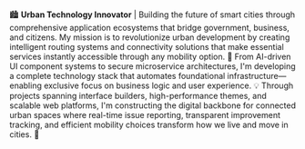 🏙️ **Urban Technology Innovator** | Building the future of smart cities through comprehensive application ecosystems that bridge government, business, and citizens. My mission is to revolutionize urban development by creating intelligent routing systems and connectivity solutions that make essential services instantly accessible through any mobility option. 🚀 From AI-driven UI component systems to secure microservice architectures, I'm developing a complete technology stack that automates foundational infrastructure—enabling exclusive focus on business logic and user experience. 💡 Through projects spanning interface builders, high-performance themes, and scalable web platforms, I'm constructing the digital backbone for connected urban spaces where real-time issue reporting, transparent improvement tracking, and efficient mobility choices transform how we live and move in cities. 🌟